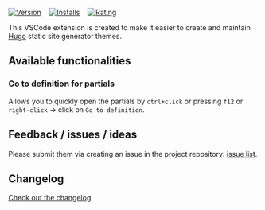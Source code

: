 [![Version](https://vsmarketplacebadge.apphb.com/version/eliostruyf.vscode-hugo-themer.svg)](https://marketplace.visualstudio.com/items?itemName=eliostruyf.vscode-hugo-themer)
&nbsp;&nbsp;
[![Installs](https://vsmarketplacebadge.apphb.com/installs/eliostruyf.vscode-hugo-themer.svg)](https://marketplace.visualstudio.com/items?itemName=eliostruyf.vscode-hugo-themer)
&nbsp;&nbsp;
[![Rating](https://vsmarketplacebadge.apphb.com/rating/eliostruyf.vscode-hugo-themer.svg)](https://marketplace.visualstudio.com/items?itemName=eliostruyf.vscode-hugo-themer&ssr=false#review-details)

This VSCode extension is created to make it easier to create and maintain [Hugo](https://gohugo.io/) static site generator themes. 

## Available functionalities

### Go to definition for partials

Allows you to quickly open the partials by `ctrl+click` or pressing `f12` or `right-click` -> click on `Go to definition`.

## Feedback / issues / ideas

Please submit them via creating an issue in the project repository: [issue list](https://github.com/estruyf/vscode-hugo-themer/issues).

## Changelog

[Check out the changelog](https://github.com/estruyf/vscode-hugo-themer/blob/master/changelog.md)